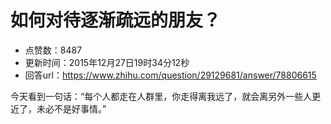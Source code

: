 # 如何对待逐渐疏远的朋友？
- 点赞数：8487
- 更新时间：2015年12月27日19时34分12秒
- 回答url：https://www.zhihu.com/question/29129681/answer/78806615
<body>
 <p data-pid="EssYpBnZ">今天看到一句话：“每个人都走在人群里，你走得离我远了，就会离另外一些人更近了，未必不是好事情。”</p>
</body>